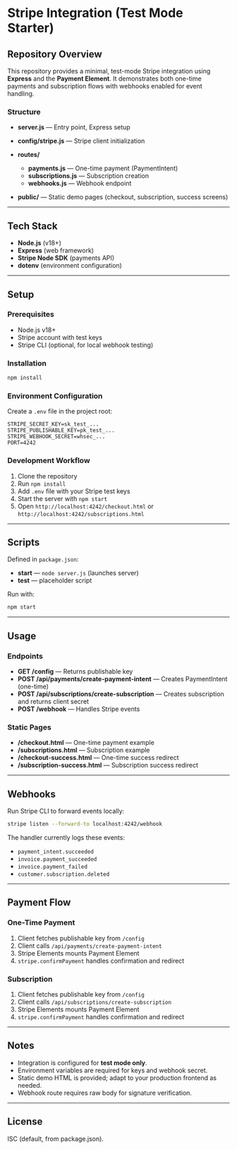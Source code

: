 # Stripe Integration (Test Mode Starter)

## Repository Overview

This repository provides a minimal, test-mode Stripe integration using **Express** and the **Payment Element**. It demonstrates both one-time payments and subscription flows with webhooks enabled for event handling.

### Structure

* **server.js** — Entry point, Express setup
* **config/stripe.js** — Stripe client initialization
* **routes/**

  * **payments.js** — One-time payment (PaymentIntent)
  * **subscriptions.js** — Subscription creation
  * **webhooks.js** — Webhook endpoint
* **public/** — Static demo pages (checkout, subscription, success screens)

---

## Tech Stack

* **Node.js** (v18+)
* **Express** (web framework)
* **Stripe Node SDK** (payments API)
* **dotenv** (environment configuration)

---

## Setup

### Prerequisites

* Node.js v18+
* Stripe account with test keys
* Stripe CLI (optional, for local webhook testing)

### Installation

```bash
npm install
```

### Environment Configuration

Create a `.env` file in the project root:

```dotenv
STRIPE_SECRET_KEY=sk_test_...
STRIPE_PUBLISHABLE_KEY=pk_test_...
STRIPE_WEBHOOK_SECRET=whsec_...
PORT=4242
```

### Development Workflow

1. Clone the repository
2. Run `npm install`
3. Add `.env` file with your Stripe test keys
4. Start the server with `npm start`
5. Open `http://localhost:4242/checkout.html` or `http://localhost:4242/subscriptions.html`

---

## Scripts

Defined in `package.json`:

* **start** — `node server.js` (launches server)
* **test** — placeholder script

Run with:

```bash
npm start
```

---

## Usage

### Endpoints

* **GET /config** — Returns publishable key
* **POST /api/payments/create-payment-intent** — Creates PaymentIntent (one-time)
* **POST /api/subscriptions/create-subscription** — Creates subscription and returns client secret
* **POST /webhook** — Handles Stripe events

### Static Pages

* **/checkout.html** — One-time payment example
* **/subscriptions.html** — Subscription example
* **/checkout-success.html** — One-time success redirect
* **/subscription-success.html** — Subscription success redirect

---

## Webhooks

Run Stripe CLI to forward events locally:

```bash
stripe listen --forward-to localhost:4242/webhook
```

The handler currently logs these events:

* `payment_intent.succeeded`
* `invoice.payment_succeeded`
* `invoice.payment_failed`
* `customer.subscription.deleted`

---

## Payment Flow

### One-Time Payment

1. Client fetches publishable key from `/config`
2. Client calls `/api/payments/create-payment-intent`
3. Stripe Elements mounts Payment Element
4. `stripe.confirmPayment` handles confirmation and redirect

### Subscription

1. Client fetches publishable key from `/config`
2. Client calls `/api/subscriptions/create-subscription`
3. Stripe Elements mounts Payment Element
4. `stripe.confirmPayment` handles confirmation and redirect

---

## Notes

* Integration is configured for **test mode only**.
* Environment variables are required for keys and webhook secret.
* Static demo HTML is provided; adapt to your production frontend as needed.
* Webhook route requires raw body for signature verification.

---

## License

ISC (default, from package.json).
